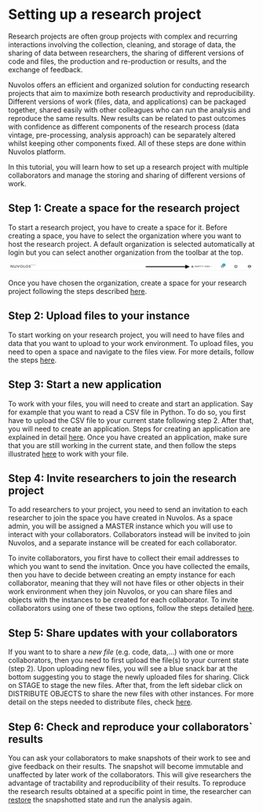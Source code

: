 # Setting up a research project

Research projects are often group projects with complex and recurring interactions involving the collection, cleaning, and storage of data, the sharing of data between researchers, the sharing of different versions of code and files, the production and re-production or results, and the exchange of feedback.

Nuvolos offers an efficient and organized solution for conducting research projects that aim to maximize both research productivity and reproducibility. Different versions of work \(files, data, and applications\) can be packaged together, shared easily with other colleagues who can run the analysis and reproduce the same results. New results can be related to past outcomes with confidence as different components of the research process \(data vintage, pre-processing, analysis approach\) can be separately altered whilst keeping other components fixed. All of these steps are done within Nuvolos platform.

In this tutorial, you will learn how to set up a research project with multiple collaborators and manage the storing and sharing of different versions of work.

## Step 1: Create a space for the research project

To start a research project, you have to create a space for it. Before creating a space, you have to select the organization where you want to host the research project. A default organization is selected automatically at login but you can select another organization from the toolbar at the top.

![](../../.gitbook/assets/screen-shot-2020-02-12-at-3.24.12-pm-2%20%281%29.png)

Once you have chosen the organization, create a space for your research project following the steps described [here](../../actions/organization-management/create-a-space.md).

## Step 2: Upload files to your instance

To start working on your research project, you will need to have files and data that you want to upload to your work environment. To upload files, you need to open a space and navigate to the files view. For more details, follow the steps [here]().

## Step 3: Start a new application

To work with your files, you will need to create and start an application. Say for example that you want to read a CSV file in Python. To do so, you first have to upload the CSV file to your current state following step 2. After that, you will need to create an application. Steps for creating an application are explained in detail [here](../../actions/instance-management/create-an-application.md). Once you have created an application, make sure that you are still working in the current state, and then follow the steps illustrated [here]() to work with your file.

## Step 4: Invite researchers to join the research project

To add researchers to your project, you need to send an invitation to each researcher to join the space you have created in Nuvolos. As a space admin, you will be assigned a MASTER instance which you will use to interact with your collaborators. Collaborators instead will be invited to join Nuvolos, and a separate instance will be created for each collaborator.   
  
To invite collaborators, you first have to collect their email addresses to which you want to send the invitation. Once you have collected the emails, then you have to decide between creating an empty instance for each collaborator, meaning that they will not have files or other objects in their work environment when they join Nuvolos, or you can share files and objects with the instances to be created for each collaborator. To invite collaborators using one of these two options, follow the steps detailed [here](../../actions/space-management/create-an-instance.md).

## Step 5: Share updates with your collaborators

If you want to to share a _new file_ \(e.g. code, data,...\) with one or more collaborators, then you need to first upload the file\(s\) to your current state \(step 2\). Upon uploading new files, you will see a blue snack bar at the bottom suggesting you to stage the newly uploaded files for sharing. Click on STAGE to stage the new files. After that, from the left sidebar click on DISTRIBUTE OBJECTS to share the new files with other instances. For more detail on the steps needed to distribute files, check [here]().

## Step 6: Check and reproduce your collaborators\` results

You can ask your collaborators to make snapshots of their work to see and give feedback on their results. The snapshot will become immutable and unaffected by later work of the collaborators. This will give researchers the advantage of tractability and reproducibility of their results. To reproduce the research results obtained at a specific point in time, the researcher can [restore](../../actions/instance-management/restore-a-snapshot.md) the snapshotted state and run the analysis again.



